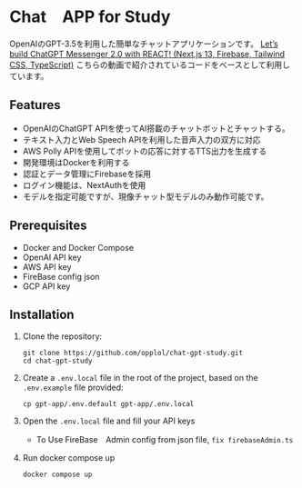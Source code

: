 # Chat　APP for Study

OpenAIのGPT-3.5を利用した簡単なチャットアプリケーションです。
[Let’s build ChatGPT Messenger 2.0 with REACT! (Next.js 13, Firebase, Tailwind CSS, TypeScript)](https://www.youtube.com/watch?v=V6Hq_EX2LLM&list=PPSV)
こちらの動画で紹介されているコードをベースとして利用しています。

## Features

- OpenAIのChatGPT APIを使ってAI搭載のチャットボットとチャットする。
- テキスト入力とWeb Speech APIを利用した音声入力の双方に対応
- AWS Polly APIを使用してボットの応答に対するTTS出力を生成する
- 開発環境はDockerを利用する
- 認証とデータ管理にFirebaseを採用
- ログイン機能は、NextAuthを使用
- モデルを指定可能ですが、現像チャット型モデルのみ動作可能です。

## Prerequisites

- Docker and Docker Compose
- OpenAI API key
- AWS API key
- FireBase config json
- GCP API key

## Installation

1. Clone the repository:
    ```
    git clone https://github.com/opplol/chat-gpt-study.git
    cd chat-gpt-study
    ```

2. Create a `.env.local` file in the root of the project, based on the `.env.example` file provided:
    ```
    cp gpt-app/.env.default gpt-app/.env.local
    ```

3. Open the `.env.local` file and fill your API keys
   * To Use FireBase　Admin config from json file, `fix firebaseAdmin.ts`

4. Run docker compose up
   ```
   docker compose up
   ```


